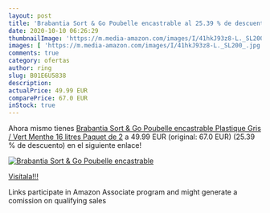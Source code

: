 ```yaml
---
layout: post
title: 'Brabantia Sort & Go Poubelle encastrable al 25.39 % de descuento'
date: 2020-10-10 06:26:29
thumbnailImage: 'https://m.media-amazon.com/images/I/41hkJ93z8-L._SL200_.jpg'
images: [ 'https://m.media-amazon.com/images/I/41hkJ93z8-L._SL200_.jpg' ]
comments: true
category: ofertas
author: ring
slug: B01E6U5838
description:
actualPrice: 49.99 EUR
comparePrice: 67.0 EUR
inStock: true
---
```


Ahora mismo tienes [Brabantia Sort & Go Poubelle encastrable  Plastique  Gris / Vert Menthe   16 litres  Paquet de 2](https://www.amazon.fr/dp/B01E6U5838/?tag=tolees0d-21) a 49.99 EUR (original: 67.0 EUR) (25.39 %  de descuento) en el siguiente enlace!

[![Brabantia Sort & Go Poubelle encastrable](https://m.media-amazon.com/images/I/41hkJ93z8-L._SL200_.jpg)](https://www.amazon.fr/dp/B01E6U5838/?tag=tolees0d-21)

[Visítala!!!](https://www.amazon.fr/dp/B01E6U5838/?tag=tolees0d-21)

Links participate in Amazon Associate program and might generate a comission on qualifying sales

